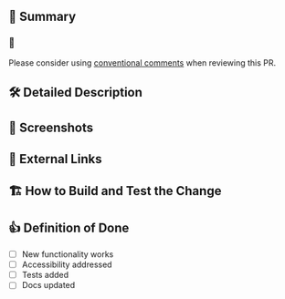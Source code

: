 ## :pushpin: Summary

<!-- If merged, this PR.... 
This should be a short TL;DR that includes the purpose of the PR.
-->
### :speech_balloon: 
Please consider using [conventional comments](https://conventionalcomments.org/) when reviewing this PR.

<!--
Examples: 
- issue (ux,non-blocking): These buttons should be red, but let's handle this in a follow-up.
- suggestion (non-blocking): Let's change this wording to make it easier to understand.
- issue (blocking): We shouldn't introduce this kind of tech debt; let's pair and resolve the issue in a more sustainable way.
-->

## :hammer_and_wrench: Detailed Description

<!-- If more details are appropriate, add them here. What code changed, and why? -->





## :camera_flash: Screenshots

<!-- Screenshots always help, especially if this PR will change what renders to the browser -->

## :link: External Links

<!-- Issues, RFC, etc. -->


## :building_construction: How to Build and Test the Change

<!-- List steps to test your change on a local environment. -->


## :+1: Definition of Done

- [ ] New functionality works 
- [ ] Accessibility addressed
- [ ] Tests added
- [ ] Docs updated
